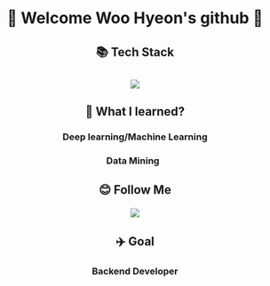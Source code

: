<h1 align='center'> 👋 Welcome Woo Hyeon's github 👋

<h2 align="center"> 📚 Tech Stack 


<h2 align='center'><img src="https://img.shields.io/badge/Python-3766AB?style=flat-square&logo=Python&logoColor=white"/> 


<h2 align="center"> 📝 What I learned? </h3> 
<h3 align="center"> Deep learning/Machine Learning

<h3 align="center">  Data Mining &nbsp

<br/>

<h2 align="center"> 😊 Follow Me 


<a href="mailto:whddmldnffla@gmail.com"><img src="https://img.shields.io/badge/Gmail-d14836?style=flat-square&logo=Gmail&logoColor=white&link=whddmldnffla@gmail.com"/></a>
</p> 

<h2 align="center"> ✈️ Goal 


<h3 align='center'>Backend Developer